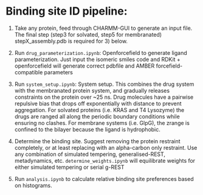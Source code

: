 
# Binding site ID pipeline:

1) Take any protein, feed through CHARMM-GUI to generate an input file. The final step (step3 for solvated, step5 for membranated) stepX_assembly.pdb is required for 3) below. 

2) Run `drug_parameterization.ipynb`: Openforcefield to generate ligand parameterization. Just input the isomeric smiles code and RDKit + openforcefield will generate correct pdbfile and AMBER forcefield-compatible parameters

3) Run `system_setup.ipynb`: System setup. This combines the drug system with the membranated protein system, and gradually releases constraints on the protein over ~25 ns. Drug molecules have a pairwise repulsive bias that drops off exponentially with distance to prevent aggregation. For solvated proteins (i.e. KRAS and T4 Lysozyme) the drugs are ranged all along the periodic boundary conditions while ensuring no clashes. For membrane systems (i.e. GlpG), the zrange is confined to the bilayer because the ligand is hydrophobic.  

4) Determine the binding site. Suggest removing the protein restraint completely, or at least replacing with an alpha-carbon only restraint. Use any combination of simulated tempering, generalised-REST, metadynamics, etc. `determine_weights.ipynb` will equilibrate weights for either simulated tempering or serial g-REST 

5) Run `analysis.ipynb` to calculate relative binding site preferences based on histograms.  




<!---
https://dont-be-afraid-to-commit.readthedocs.io/en/latest/git/commandlinegit.html
-->
